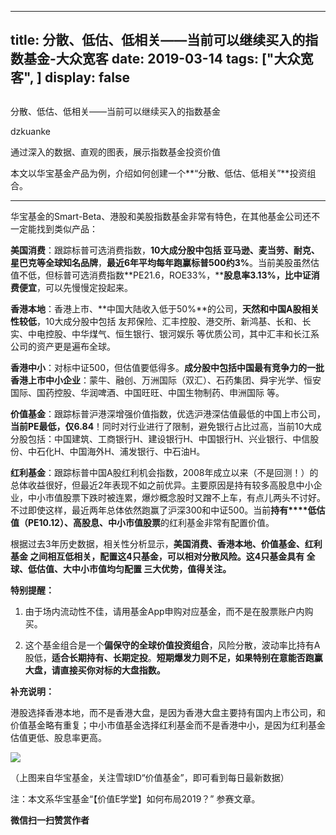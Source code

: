 
---
title:   分散、低估、低相关——当前可以继续买入的指数基金-大众宽客
date: 2019-03-14
tags: ["大众宽客", ]
display: false
---


## 



分散、低估、低相关——当前可以继续买入的指数基金




dzkuanke




通过深入的数据、直观的图表，展示指数基金投资价值


本文以华宝基金产品为例，介绍如何创建一个**“分散、低估、低相关”**投资组合。

****

华宝基金的Smart-Beta、港股和美股指数基金非常有特色，在其他基金公司还不一定能找到类似产品：



**美国消费**：跟踪标普可选消费指数，**10大成分股中包括 亚马逊、麦当劳、耐克、星巴克等全球知名品牌**，**最近6年平均每年跑赢标普500约3%**。当前美股虽然估值不低，但标普可选消费指数**PE21.6，ROE33%，****股息率3.13%，比中证消费便宜**，可以先慢慢定投起来。



**香港本地**：香港上市、**中国大陆收入低于50%**的公司，**天然和中国A股相关性较低**，10大成分股中包括 友邦保险、汇丰控股、港交所、新鸿基、长和、长实、中电控股、中华煤气、恒生银行、银河娱乐 等优质公司，其中汇丰和长江系公司的资产更是遍布全球。



**香港中小**：对标中证500，但估值要低得多。**成分股中包括中国最有竞争力的一批香港上市中小企业**：蒙牛、融创、万洲国际（双汇）、石药集团、舜宇光学、恒安国际、国药控股、华润啤酒、中国旺旺、中国生物制药、申洲国际 等。



**价值基金**：跟踪标普沪港深增强价值指数，优选沪港深估值最低的中国上市公司，**当前PE最低，仅6.84**！同时对行业进行了限制，避免银行占比过高，当前10大成分股包括：中国建筑、工商银行H、建设银行H、中国银行H、兴业银行、中信股份、中石化H、中国海外H、浦发银行、中石油H。



**红利基金**：跟踪标普中国A股红利机会指数，2008年成立以来（不是回测！）的总体收益很好，但最近2年表现不如之前优异。主要原因是持有较多高股息中小企业，中小市值股票下跌时被连累，爆炒概念股时又蹭不上车，有点儿两头不讨好。不过即使这样，最近两年总体依然跑赢了沪深300和中证500。当前**持有****低估值（PE10.12）、高股息、中小市值股票**的红利基金非常有配置价值。



根据过去3年历史数据，相关性分析显示，**美国消费、香港本地、价值基金、红利基金 之间相互低相关，配置这4只基金，可以相对分散风险。这4只基金具有 全球、低估值、大中小市值均匀配置 三大优势，值得关注。**



**特别提醒：**

1. 由于场内流动性不佳，请用基金App申购对应基金，而不是在股票账户内购买。

2. 这个基金组合是一个**偏保守的全球价值投资组合**，风险分散，波动率比持有A股低，**适合长期持有、长期定投**。**短期爆发力则不足，如果特别在意能否跑赢大盘，请直接买你对标的大盘指数。**



**补充说明：**

港股选择香港本地，而不是香港大盘，是因为香港大盘主要持有国内上市公司，和价值基金略有重复；中小市值基金选择红利基金而不是香港中小，是因为红利基金估值更低、股息率更高。



<img class="" data-copyright="0" data-ratio="1.166309778729479" data-s="300,640" src="https://mmbiz.qpic.cn/mmbiz_png/PKw3FQPmhIg9ic7AUqNJ3AxkOCTiclEFdibsyuiaTT78RtKsBAUQicEaCzW2lIUkxcYiaI5Ycs4rmictveaWHGqrFFPpw/640?wx_fmt=png" data-type="png" data-w="1401" style=""/>

（上图来自华宝基金，关注雪球ID“价值基金”，即可看到每日最新数据）



注：本文系华宝基金“【价值E学堂】如何布局2019？” 参赛文章。






**微信扫一扫赞赏作者**













